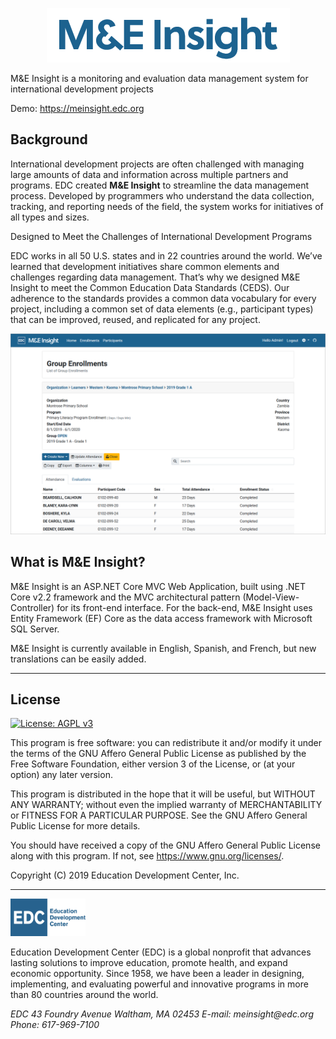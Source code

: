 <p align="center"><img src="Docs/images/MEInsightLogo.png"></p>

M&E Insight is a monitoring and evaluation data management system for international development projects

Demo: https://meinsight.edc.org

## Background
International development projects are often challenged with managing large amounts of data and information across multiple partners and programs. EDC created **M&E Insight** to streamline the data management process. Developed by programmers who understand the data collection, tracking, and reporting needs of the field, the system works for initiatives of all types and sizes.

Designed to Meet the Challenges of International Development Programs

EDC works in all 50 U.S. states and in 22 countries around the world. We’ve learned that development initiatives share common elements and challenges regarding data management. That’s why we designed M&E Insight to meet the Common Education Data Standards (CEDS). Our adherence to the standards provides a common data vocabulary for every project, including a common set of data elements (e.g., participant types) that can be improved, reused, and replicated for any project.

![M&E Insight application screenshot](docs\images\ssEnrollments.png)

## What is M&E Insight?
M&E Insight is an ASP.NET Core MVC Web Application, built using .NET Core v2.2 framework and the MVC architectural pattern (Model-View-Controller) for its front-end interface. For the back-end, M&E Insight uses Entity Framework (EF) Core as the data access framework with Microsoft SQL Server.

M&E Insight is currently available in English, Spanish, and French, but new translations can be easily added.

---

## License
[![License: AGPL v3](https://img.shields.io/badge/License-AGPL%20v3-blue.svg)](LICENSE)

This program is free software: you can redistribute it and/or modify it under the terms of the GNU Affero General Public License as published by the Free Software Foundation, either version 3 of the License, or (at your option) any later version.

This program is distributed in the hope that it will be useful, but WITHOUT ANY WARRANTY; without even the implied warranty of MERCHANTABILITY or FITNESS FOR A PARTICULAR PURPOSE. See the GNU Affero General Public License for more details.

You should have received a copy of the GNU Affero General Public License along with this program. If not, see <https://www.gnu.org/licenses/>.


Copyright (C) 2019 Education Development Center, Inc.

---

<img src="Docs/images/EDCLogo.png" width=120px></p>
Education Development Center (EDC) is a global nonprofit that advances lasting solutions to improve education, promote health, and expand economic opportunity. Since 1958, we have been a leader in designing, implementing, and evaluating powerful and innovative programs in more than 80 countries around the world.

<address>
EDC 43 Foundry Avenue Waltham, MA 02453
E-mail: meinsight@edc.org
Phone: 617-969-7100
</address>

